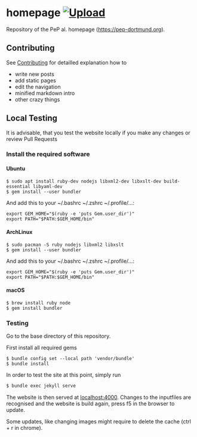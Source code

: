 # homepage [![Upload](https://github.com/pep-dortmund/homepage/actions/workflows/deploy.yml/badge.svg)](https://github.com/pep-dortmund/homepage/actions/workflows/deploy.yml)


Repository of the PeP al. homepage (<https://pep-dortmund.org>).

## Contributing

See [Contributing](CONTRIBUTING.md) for detailled explanation how to
- write new posts
- add static pages
- edit the navigation
- minified markdown intro
- other crazy things


## Local Testing

It is advisable, that you test the website locally if you make any changes or review Pull Requests

### Install the required software

#### Ubuntu

```
$ sudo apt install ruby-dev nodejs libxml2-dev libxslt-dev build-essential libyaml-dev
$ gem install --user bundler
```

And add this to your ~/.bashrc ~/.zshrc ~/.profile/...:
```
export GEM_HOME="$(ruby -e 'puts Gem.user_dir')"
export PATH="$PATH:$GEM_HOME/bin"
```


#### ArchLinux

```
$ sudo pacman -S ruby nodejs libxml2 libxslt
$ gem install --user bundler
```

And add this to your ~/.bashrc ~/.zshrc ~/.profile/...:
```
export GEM_HOME="$(ruby -e 'puts Gem.user_dir')"
export PATH="$PATH:$GEM_HOME/bin"
```

#### macOS
```
$ brew install ruby node
$ gem install bundler
```

### Testing
Go to the base directory of this repository.

First install all required gems
```
$ bundle config set --local path 'vendor/bundle'
$ bundle install
```

In order to test the site at this point, simply run

```bash
$ bundle exec jekyll serve
```
The website is then served at [localhost:4000](http://localhost:4000).
Changes to the inputfiles are recognised and the website is build again,
press f5 in the browser to update.

Some updates, like changing images might require to delete the cache (ctrl + r in chrome).
